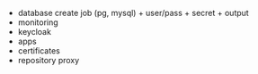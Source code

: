 - database create job (pg, mysql) + user/pass + secret + output
- monitoring
- keycloak
- apps
- certificates
- repository proxy
